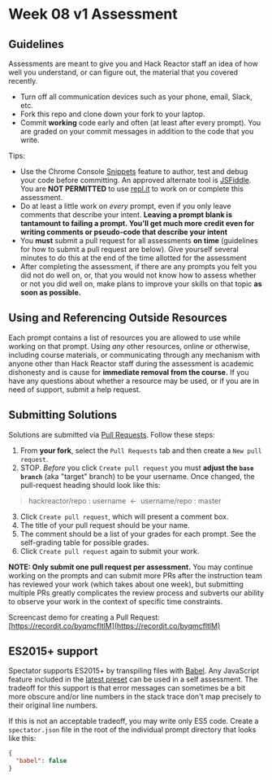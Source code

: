 # Week 08 v1 Assessment

## Guidelines

Assessments are meant to give you and Hack Reactor staff an idea of how well you understand, or can figure out, the material that you covered recently.

- Turn off all communication devices such as your phone, email, Slack, etc.
- Fork this repo and clone down your fork to your laptop.
- Commit **working** code early and often (at least after every prompt). You are graded on your commit messages in addition to the code that you write.

Tips: 
- Use the Chrome Console [Snippets](https://developers.google.com/web/tools/chrome-devtools/javascript/snippets) feature to author, test and debug your code before committing. An approved alternate tool is [JSFiddle](https://jsfiddle.net/). You are **NOT PERMITTED** to use [repl.it](https://repl.it/) to work on or complete this assessment.
- Do at least a little work on *every* prompt, even if you only leave comments that describe your intent. **Leaving a prompt blank is tantamount to failing a prompt. You'll get much more credit even for writing comments or pseudo-code that describe your intent**
- You **must** submit a pull request for all assessments **on time** (guidelines for how to submit a pull request are below). Give yourself several minutes to do this at the end of the time allotted for the assessment
- After completing the assessment, if there are any prompts you felt you did not do well on, or, that you would not know how to assess whether or not you did well on, make plans to improve your skills on that topic **as soon as possible.**

## Using and Referencing Outside Resources

Each prompt contains a list of resources you are allowed to use while working on that prompt. Using *any* other resources, online or otherwise, including course materials, or communicating through any mechanism with anyone other than Hack Reactor staff during the assessment is academic dishonesty and is cause for **immediate removal from the course.** If you have any questions about whether a resource may be used, or if you are in need of support, submit a help request.

## Submitting Solutions

Solutions are submitted via [Pull Requests](https://help.github.com/articles/using-pull-requests). Follow these steps:

1. From **your fork**, select the `Pull Requests` tab and then create a `New pull request`.
2. STOP. *Before* you click `Create pull request` you must **adjust the `base branch`** (aka "target" branch) to be your username. Once changed, the pull-request heading should look like this:

  > hackreactor/repo : username&nbsp;&nbsp;←&nbsp;&nbsp;username/repo : master

3. Click `Create pull request`, which will present a comment box.
4. The title of your pull request should be your name.
5. The comment should be a list of your grades for each prompt. See the self-grading table for possible grades.
6. Click `Create pull request` again to submit your work.

**NOTE: Only submit one pull request per assessment.** You may continue working on the prompts and can submit more PRs after the instruction team has reviewed your work (which takes about one week), but submitting multiple PRs greatly complicates the review process and subverts our ability to observe your work in the context of specific time constraints.

Screencast demo for creating a Pull Request: [https://recordit.co/byqmcfltlM](https://recordit.co/byqmcfltlM)

## ES2015+ support

Spectator supports ES2015+ by transpiling files with [Babel](https://babeljs.io/). Any JavaScript feature included in the [latest preset](https://babeljs.io/docs/plugins/preset-latest/) can be used in a self assessment. The tradeoff for this support is that error messages can sometimes be a bit more obscure and/or line numbers in the stack trace don't map precisely to their original line numbers.

If this is not an acceptable tradeoff, you may write only ES5 code. Create a `spectator.json` file in the root of the individual prompt directory that looks like this:

```json
{
  "babel": false
}
```

